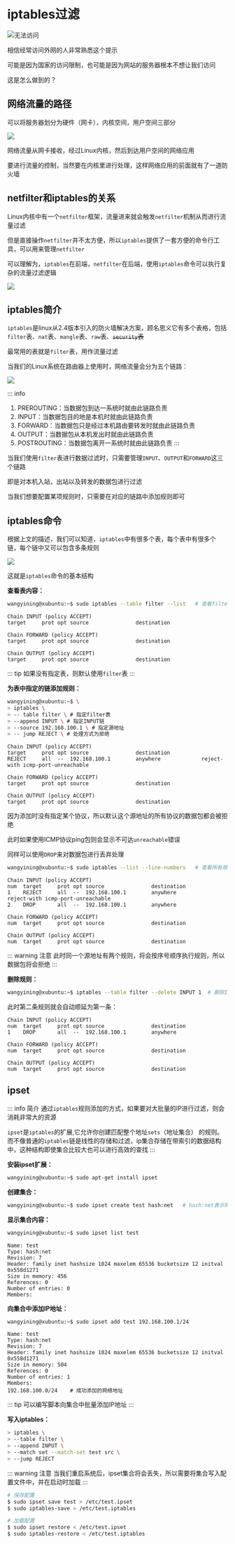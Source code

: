# iptables过滤

![无法访问](https://image-host.pages.dev/learn/2024-10-06-202410061755162.png)

相信经常访问外网的人非常熟悉这个提示

可能是因为国家的访问限制，也可能是因为网站的服务器根本不想让我们访问

这是怎么做到的？

## 网络流量的路径

可以将服务器划分为硬件（网卡），内核空间，用户空间三部分

![](https://image-host.pages.dev/learn/2024_10_08_202410081607770.png)

网络流量从网卡接收，经过Linux内核，然后到达用户空间的网络应用

要进行流量的控制，当然要在内核里进行处理，这样网络应用的前面就有了一道防火墙

## netfilter和iptables的关系

Linux内核中有一个`netfilter`框架，流量进来就会触发`netfilter`机制从而进行流量过滤

但是直接操作`netfilter`并不太方便，所以`iptables`提供了一套方便的命令行工具，可以用来管理`netfilter`

可以理解为，`iptables`在前端，`netfilter`在后端，使用`iptables`命令可以执行复杂的流量过滤逻辑

![](https://image-host.pages.dev/learn/2024_10_08_202410081607404.png)

## iptables简介

`iptables`是linux从2.4版本引入的防火墙解决方案，顾名思义它有多个表格，包括`filter`表、`nat`表、`mangle`表、`raw`表、~~`security`表~~

最常用的表就是`filter`表，用作流量过滤

当我们的Linux系统在路由器上使用时，网络流量会分为五个链路：

![](https://image-host.pages.dev/learn/2024_10_08_202410081607157.png)

::: info
1. PREROUTING：当数据包到达一系统时就由此链路负责
2. INPUT：当数据包目的地是本机时就由此链路负责
3. FORWARD：当数据包只是经过本机路由要转发时就由此链路负责
4. OUTPUT：当数据包从本机发出时就由此链路负责
5. POSTROUTING：当数据包离开一系统时就由此链路负责
:::

当我们使用`filter`表进行数据过滤时，只需要管理`INPUT`、`OUTPUT`和`FORWARD`这三个链路

即是对本机入站，出站以及转发的数据包进行过滤

当我们想要配置某项规则时，只需要在对应的链路中添加规则即可

## iptables命令

根据上文的描述，我们可以知道，`iptables`中有很多个表，每个表中有很多个链，每个链中又可以包含多条规则

![](https://image-host.pages.dev/learn/2024_10_08_202410081608310.png)

这就是`iptables`命令的基本结构

**查看表内容：**

```bash
wangyining@xubuntu:~$ sudo iptables --table filter --list   # 查看filter表
```

```
Chain INPUT (policy ACCEPT)
target     prot opt source               destination         

Chain FORWARD (policy ACCEPT)
target     prot opt source               destination         

Chain OUTPUT (policy ACCEPT)
target     prot opt source               destination   
```

::: tip
如果没有指定表，则默认使用`filter`表
:::

**为表中指定的链添加规则：**

```bash
wangyining@xubuntu:~$ \
> iptables \
> -- table filter \ # 指定filter表
> --append INPUT \ # 指定INPUT链
> --source 192.168.100.1 \ # 指定源地址
> -- jump REJECT \ # 处理方式为拒绝
```

```
Chain INPUT (policy ACCEPT)
target     prot opt source               destination         
REJECT     all  --  192.168.100.1        anywhere             reject-with icmp-port-unreachable

Chain FORWARD (policy ACCEPT)
target     prot opt source               destination         

Chain OUTPUT (policy ACCEPT)
target     prot opt source               destination    
```

因为添加时没有指定某个协议，所以默认这个源地址的所有协议的数据包都会被拒绝

此时如果使用ICMP协议ping包则会显示不可达`unreachable`错误

同样可以使用`DROP`来对数据包进行丢弃处理

```bash
wangyining@xubuntu:~$ sudo iptables --list --line-numbers   # 查看所有规则，并显示行号
```

```
Chain INPUT (policy ACCEPT)
num  target     prot opt source               destination         
1    REJECT     all  --  192.168.100.1        anywhere             reject-with icmp-port-unreachable
2    DROP       all  --  192.168.100.1        anywhere            

Chain FORWARD (policy ACCEPT)
num  target     prot opt source               destination         

Chain OUTPUT (policy ACCEPT)
num  target     prot opt source               destination  
```

::: warning 注意
此时同一个源地址有两个规则，将会按序号顺序执行规则，所以数据包将会拒绝
:::

**删除规则：**

```bash
wangyining@xubuntu:~$ iptables --table filter --delete INPUT 1  # 删除INPUT链的第1条规则
```

此时第二条规则就会自动顺延为第一条：

```
Chain INPUT (policy ACCEPT)
num  target     prot opt source               destination         
1    DROP       all  --  192.168.100.1        anywhere            

Chain FORWARD (policy ACCEPT)
num  target     prot opt source               destination         

Chain OUTPUT (policy ACCEPT)
num  target     prot opt source               destination    
```

## ipset

::: info 简介
通过`iptables`规则添加的方式，如果要对大批量的IP进行过滤，则会消耗非常大的资源

`ipset`是`iptables`的扩展,它允许你创建匹配整个地址`sets`（地址集合） 的规则。而不像普通的`iptables`链是线性的存储和过滤，ip集合存储在带索引的数据结构中，这种结构即使集合比较大也可以进行高效的查找
:::

**安装ipset扩展：**

```bash
wangyining@xubuntu:~$ sudo apt-get install ipset
```

**创建集合：**

```bash
wangyining@xubuntu:~$ sudo ipset create test hash:net   # hash:net表示网络地址
```

**显示集合内容：**

```bash
wangyining@xubuntu:~$ sudo ipset list test
```

```
Name: test
Type: hash:net
Revision: 7
Header: family inet hashsize 1024 maxelem 65536 bucketsize 12 initval 0x558d1271
Size in memory: 456
References: 0
Number of entries: 0
Members:
```

**向集合中添加IP地址：**

```bash
wangyining@xubuntu:~$ sudo ipset add test 192.168.100.1/24
```

```
Name: test
Type: hash:net
Revision: 7
Header: family inet hashsize 1024 maxelem 65536 bucketsize 12 initval 0x558d1271
Size in memory: 504
References: 0
Number of entries: 1
Members:
192.168.100.0/24    # 成功添加的网络地址
```

::: tip
可以编写脚本向集合中批量添加IP地址
:::

**写入iptables：**

```bash
> iptables \
> --table filter \
> --append INPUT \
> --match set --match-set test src \
> --jump REJECT
```

::: warning 注意
当我们重启系统后，ipset集合将会丢失，所以需要将集合写入配置文件中，并在启动时加载
:::

```bash
# 保存配置
$ sudo ipset save test > /etc/test.ipset
$ sudo iptables-save > /etc/test.iptables
```

```bash
# 加载配置
$ sudo ipset restore < /etc/test.ipset
$ sudo iptables-restore < /etc/test.iptables
```